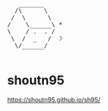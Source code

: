 <pre>
   _______
  /\      \
 /  \      \  
/    \______\ *
\    / .  . / 
 \  /  _   /  &#x263D;
  \/______/  

</pre>

# shoutn95
https://shoutn95.github.io/sh95/
